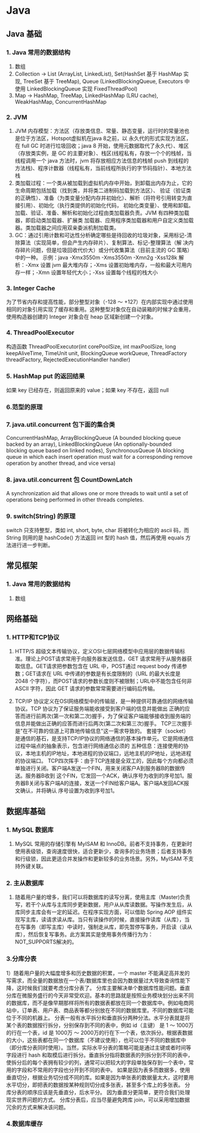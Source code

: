 # Java

## Java 基础

### 1. Java 常用的数据结构
1) 数组
2) Collection -> List (ArrayList, LinkedList), Set(HashSet 基于 HashMap 实现, TreeSet 基于 TreeMap),
   Queue (LinkedBlockingQueue, Executors 中使用 LinkedBlockingQueue 实现 FixedThreadPool)
3) Map -> HashMap, TreeMap, LinkedHashMap (LRU cache), WeakHashMap, ConcurrentHashMap

### 2. JVM 
1) JVM 内存模型：方法区（存放类信息、常量、静态变量，运行时的常量池也是位于方法区，Hotspot虚拟机在java 8之前，以
   永久代的形式实现方法区，在 full GC 时进行垃圾回收；java 8 开始，使用元数据取代了永久代）、堆区（存放类实例，是
   GC 的主要对象）、栈区(线程私有，存放一个个的栈帧，当线程调用一个 java 方法时，jvm 将存放相应方法信息的栈帧 push 
   到线程的方法栈)、程序计数器（线程私有，当前线程所执行的字节码指针）、本地方法栈
2) 类加载过程：一个类从被加载到虚拟机内存中开始，到卸载出内存为止，它的生命周期包括加载（找到类，并将类二进制码加载到方法区）、
   验证（验证类的正确性）、准备（为类变量分配内存并初始化）、解析（将符号引用转变为直接引用）、初始化（执行类提供的初始化代码，
   初始化类变量）、使用和卸载。加载、验证、准备、解析和初始化过程由类加载器负责。JVM 有四种类加载器，即启动类加载器、扩展类
   加载器、应用程序类加载器和用户自定义类加载器。类加载器之间应用双亲委派机制加载类。
3) GC：通过引用计数和可达性分析确定哪些是待回收的垃圾对象，采用标记-清除算法（实现简单，但会产生内存碎片）、复制算法、标记-整理算法（解
   决内存碎片问题，但是垃圾回收代价大）或分代收集算法（目前主流的 GC 策略）中的一种。
   示例：java -Xmx3550m -Xms3550m -Xmn2g -Xss128k
   解析：-Xmx 设置 jvm 最大堆内存；-Xms 设置初始堆内存，一般和最大可用内存一样；-Xmn 设置年轻代大小；-Xss 设置每个线程的栈大小

### 3. Integer Cache
为了节省内存和提高性能，部分整型对象（-128 ～ +127）在内部实现中通过使用相同的对象引用实现了缓存和重用。这种整型对象仅在自动装箱的时候才会重用，使用构造器创建的 Integer 对象会在 heap 区域新创建一个对象。

### 4. ThreadPoolExecutor
构造函数 ThreadPoolExecutor(int corePoolSize, int maxPoolSize, long keepAliveTime, TimeUnit unit, BlockingQueue<Runnable> workQueue, ThreadFactory threadFactory, RejectedExecutionHandler handler)

### 5. HashMap put 的返回结果
如果 key 已经存在，则返回原来的 value；如果 key 不存在，返回 null

### 6.范型的原理

### 7. java.util.concurrent 包下面的集合类
ConcurrentHashMap, ArrayBlockingQueue (A bounded blocking queue backed by an array), LinkedBlockingQueue (An optionally-bounded blocking queue based on linked nodes), SynchronousQueue (A blocking queue in which each insert operation must wait for a corresponding remove operation by another thread, and vice versa)

### 8. java.util.concurrent 包 CountDownLatch
A synchronization aid that allows one or more threads to wait until a set of operations being performed in other threads completes.

### 9. switch(String) 的原理
switch 只支持整型，类如 int, short, byte, char 将被转化为相应的 ascii 码，而 String 则用的是 hashCode() 方法返回 int 型的 hash 值，然后再使用 equals 方法进行进一步判断。

## 常见框架

### 1. Java 常用的数据结构
1) 数组

## 网络基础

### 1. HTTP和TCP协议
1) HTTP/S 超级文本传输协议，定义OSI七层网络模型中应用层的数据传输标准。理论上POST请求常用于向服务器发送信息，GET 请求常用于从服务器获取信息。GET请求把参数包含在 URL 中，POST通过 request body 传递参数；GET请求在 URL 中传递的参数是有长度限制的（URL 的最大长度是 2048 个字符），而POST请求的参数长度则不被限制；URL中不能包含任何非 ASCII 字符，因此 GET 请求的参数常常需要进行编码后传输。
   
2) TCP/IP 协议定义在OSI网络模型中的传输层，是一种提供可靠通信的网络传输协议。TCP 协议为了保证服务端能收接受到客户端的信息并能做出
   正确的应答而进行前两次(第一次和第二次)握手，为了保证客户端能够接收到服务端的信息并能做出正确的应答而进行后两次(第二次和第三次)握手。
   TCP三次握手是"在不可靠的信道上可靠地传输信息"这一需求导致的。
   套接字（socket）是通信的基石，是支持TCP/IP协议的网络通信的基本操作单元。它是网络通信过程中端点的抽象表示，包含进行网络通信必须的
   五种信息：连接使用的协议，本地主机的IP地址，本地进程的协议端口，远地主机的IP地址，远地进程的协议端口。
   TCP四次挥手：由于TCP连接是全双工的，因此每个方向都必须单独进行关闭。客户端A发送一个FIN，用来关闭客户A到服务器B的数据传送。服务器B收到
   这个FIN，它发回一个ACK，确认序号为收到的序号加1。服务器B关闭与客户端A的连接，发送一个FIN给客户端A。客户端A发回ACK报文确认，并将确认
   序号设置为收到序号加1。

## 数据库基础

### 1. MySQL 数据库
1) MySQL 常用的存储引擎有 MyISAM 和 InnoDB。前者不支持事务，在更新时使用表级锁，查询速度很快，适合更新少，查询多的业务场景；后者支持事务和行级锁，因此更适合并发操作和更新较多的业务场景。另外，MyISAM 不支持外键关联。
### 2. 主从数据库
1)  随着用户量的增多，我们可以将数据库的读写分离，使用主库（Master)负责写，若干个从库与主库同步更新数据，用户从从库读数据。写操作发生后，从库同步主库会有一定的延迟。在程序实现方面，可以借助 Spring AOP 组件实现写主库，读请求读从库。当只有读操作的时候，直接操作读库（从库），当在写事务（即写主库）中读时，强制走从库，即先暂停写事务，开启读（读从库），然后恢复写事务。此方案其实是使用事务传播行为为：NOT_SUPPORTS解决的。
### 3.分库分表
1）随着用户量的大幅度增多和历史数据的积累，一个 master 不能满足高并发的写需求，而全量的数据放在一个表/数据库里也会因为数据量过大导致查询性能下降，这时候我们就要考虑分库分表了。
分库主要解决单个数据库性能问题。垂直分库在微服务盛行的今天非常受欢迎。基本的思路就是按照业务模块划分出来不同的数据库，而不是像早期那样将所有的数据表都放在同一个数据库中。例如电商网站中，订单表、用户表、商品表等都分别放在不同的数据库里。不同的数据库可能位于不同的机器上。
分表一般有水平拆分和垂直拆分两种分法。水平分表就是将某个表的数据按行拆分，分别保存到不同的表中，例如 id（主键） 是 1 ～ 1000万的行在一个表，id 是 1000万 ～ 2000万的行在下一个表，依次拆分。根据表数据的大小，这些表都在同一个数据库（不建议使用），也可以位于不同的数据库中（即分库分表同时使用）。当然，实际水平分表的策略可能是通过主键或者时间等字段进行 hash 和取模后进行拆分。垂直拆分指将数据表的列拆分到不同的表中，使拆分后的每个表拥有较少的列，通常可以把较大的字段单独保存到一个表中，常用的字段和不常用的字段也分开到不同的表中。
如果是因为表多而数据多，使用垂直切分，根据业务切分成不同的库。如果是因为单张表的数据量太大，这时要用水平切分，即把表的数据按某种规则切分成多张表，甚至多个库上的多张表。 分库分表的顺序应该是先垂直分，后水平分。 因为垂直分更简单，更符合我们处理现实世界问题的方式。
分库分表后，应当尽量避免跨库 join，可以采用增加数据冗余的方式来解决该问题。
### 4.数据库缓存


